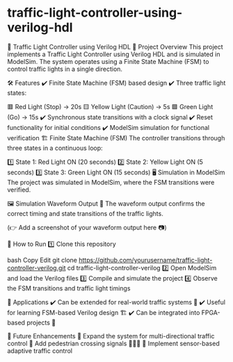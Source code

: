 # traffic-light-controller-using-verilog-hdl
🚦 Traffic Light Controller using Verilog HDL
📌 Project Overview
This project implements a Traffic Light Controller using Verilog HDL and is simulated in ModelSim. The system operates using a Finite State Machine (FSM) to control traffic lights in a single direction.

🛠️ Features
✔️ Finite State Machine (FSM) based design
✔️ Three traffic light states:

🟥 Red Light (Stop) → 20s
🟨 Yellow Light (Caution) → 5s
🟩 Green Light (Go) → 15s
✔️ Synchronous state transitions with a clock signal
✔️ Reset functionality for initial conditions
✔️ ModelSim simulation for functional verification
🏗️ Finite State Machine (FSM)
The controller transitions through three states in a continuous loop:

1️⃣ State 1: Red Light ON (20 seconds)
2️⃣ State 2: Yellow Light ON (5 seconds)
3️⃣ State 3: Green Light ON (15 seconds)
🖥️ Simulation in ModelSim
The project was simulated in ModelSim, where the FSM transitions were verified.

🖼️ Simulation Waveform Output
📌 The waveform output confirms the correct timing and state transitions of the traffic lights.

(👉 Add a screenshot of your waveform output here 📷)

🚀 How to Run
1️⃣ Clone this repository

bash
Copy
Edit
git clone https://github.com/yourusername/traffic-light-controller-verilog.git
cd traffic-light-controller-verilog
2️⃣ Open ModelSim and load the Verilog files
3️⃣ Compile and simulate the project
4️⃣ Observe the FSM transitions and traffic light timings

📌 Applications
✔️ Can be extended for real-world traffic systems 🚦
✔️ Useful for learning FSM-based Verilog design 🏗️
✔️ Can be integrated into FPGA-based projects 🔬

📢 Future Enhancements
🔹 Expand the system for multi-directional traffic control
🔹 Add pedestrian crossing signals 🚶‍♂️🚦
🔹 Implement sensor-based adaptive traffic control

